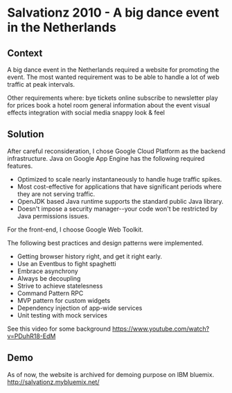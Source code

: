 
Salvationz 2010 - A big dance event in the Netherlands
===

Context
---
A big dance event in the Netherlands required a website for promoting the event.  The most wanted requirement was to be able to handle a lot of web traffic at peak intervals.  

Other requirements where:
bye tickets online
subscribe to newsletter
play for prices
book a hotel room
general information about the event
visual effects
integration with social media
snappy look & feel 

Solution
---
After careful reconsideration, I chose Google Cloud Platform as the backend infrastructure. Java on Google App Engine has the following required features.
* Optimized to scale nearly instantaneously to handle huge traffic spikes.
* Most cost-effective for applications that have significant periods where they are not serving traffic.
* OpenJDK based Java runtime supports the standard public Java library.
* Doesn't impose a security manager--your code won't be restricted by Java permissions issues.

For the front-end, I choose Google Web Toolkit.

The following best practices and design patterns were implemented.
* Getting browser history right, and get it right early.
* Use an Eventbus to fight spaghetti
* Embrace asynchrony
* Always be decoupling
* Strive to achieve statelesness
* Command Pattern RPC
* MVP pattern for custom widgets
* Dependency injection of app-wide services
* Unit testing with mock services

See this video for some background
https://www.youtube.com/watch?v=PDuhR18-EdM

Demo
---
As of now, the website is archived for demoing purpose on IBM bluemix.
http://salvationz.mybluemix.net/




